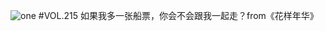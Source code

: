 ![one](http://image.wufazhuce.com/FltXMKMVrG049AjXYBBqwYyYniW0)
#VOL.215
如果我多一张船票，你会不会跟我一起走？from《花样年华》